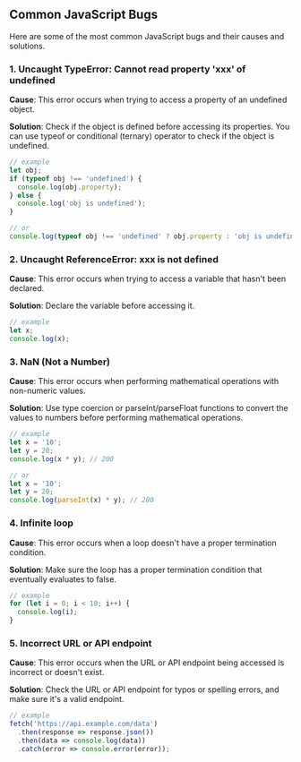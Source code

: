 ## Common JavaScript Bugs

Here are some of the most common JavaScript bugs and their causes and solutions.

### 1. Uncaught TypeError: Cannot read property 'xxx' of undefined

**Cause**: This error occurs when trying to access a property of an undefined object.

**Solution**: Check if the object is defined before accessing its properties. You can use typeof or conditional (ternary) operator to check if the object is undefined.

```js
// example
let obj;
if (typeof obj !== 'undefined') {
  console.log(obj.property);
} else {
  console.log('obj is undefined');
}

// or
console.log(typeof obj !== 'undefined' ? obj.property : 'obj is undefined');
```

### 2. Uncaught ReferenceError: xxx is not defined
**Cause**: This error occurs when trying to access a variable that hasn't been declared.

**Solution**: Declare the variable before accessing it.
```js
// example
let x;
console.log(x);
```

### 3. NaN (Not a Number)
**Cause**: This error occurs when performing mathematical operations with non-numeric values.

**Solution**: Use type coercion or parseInt/parseFloat functions to convert the values to numbers before performing mathematical operations.
```js
// example
let x = '10';
let y = 20;
console.log(x * y); // 200

// or
let x = '10';
let y = 20;
console.log(parseInt(x) * y); // 200
 ```
 
 ### 4. Infinite loop
**Cause**: This error occurs when a loop doesn't have a proper termination condition.

**Solution**: Make sure the loop has a proper termination condition that eventually evaluates to false.
```js
// example
for (let i = 0; i < 10; i++) {
  console.log(i);
}
```

### 5. Incorrect URL or API endpoint

**Cause**: This error occurs when the URL or API endpoint being accessed is incorrect or doesn't exist.

**Solution**: Check the URL or API endpoint for typos or spelling errors, and make sure it's a valid endpoint.

```js
// example
fetch('https://api.example.com/data')
  .then(response => response.json())
  .then(data => console.log(data))
  .catch(error => console.error(error));
```
